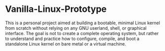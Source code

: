 # Vanilla-Linux-Prototype
This is a personal project aimed at building a bootable, minimal Linux kernel from scratch without relying on any GNU userland, shell, or graphical interface. The goal is not to create a complete operating system, but rather to understand and practice how to configure, compile, and boot a standalone Linux kernel on bare metal or a virtual machine.
